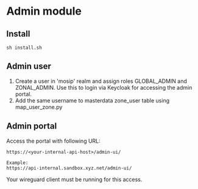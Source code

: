 # Admin module

## Install
```
sh install.sh
```
## Admin user
1. Create a user in 'mosip' realm and assign roles GLOBAL_ADMIN and ZONAL_ADMIN. Use this to login via Keycloak for accessing the admin portal.
1. Add the same username to masterdata zone_user table using map_user_zone.py

## Admin portal
Access the portal with following URL:
```
https://<your-internal-api-host>/admin-ui/

Example:
https://api-internal.sandbox.xyz.net/admin-ui/
```
Your wireguard client must be running for this access.


